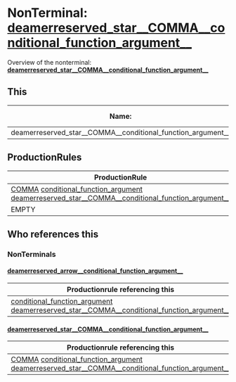 # NonTerminal: **[deamerreserved_star__COMMA__conditional_function_argument__](./deamerreserved_star__COMMA__conditional_function_argument__.md)**

Overview of the nonterminal: **[deamerreserved_star__COMMA__conditional_function_argument__](./deamerreserved_star__COMMA__conditional_function_argument__.md)**



## This

| Name:                | Abstraction:    | Is Inlined |
| -------------------- | --------------- | ---------- |
| deamerreserved_star__COMMA__conditional_function_argument__ | Standard | Yes |



## ProductionRules

| ProductionRule |
| ---- |
| [COMMA](./../Lexicon/COMMA.md) [conditional_function_argument](./conditional_function_argument.md) [deamerreserved_star__COMMA__conditional_function_argument__](./deamerreserved_star__COMMA__conditional_function_argument__.md)  |
| EMPTY  |




## Who references this

### NonTerminals


#### [deamerreserved_arrow__conditional_function_argument__](./../Grammar/deamerreserved_arrow__conditional_function_argument__.md)

| Productionrule referencing this                      |
| ---------------------------------------------------- |
| [conditional_function_argument](./conditional_function_argument.md) [deamerreserved_star__COMMA__conditional_function_argument__](./deamerreserved_star__COMMA__conditional_function_argument__.md)  |


#### [deamerreserved_star__COMMA__conditional_function_argument__](./../Grammar/deamerreserved_star__COMMA__conditional_function_argument__.md)

| Productionrule referencing this                      |
| ---------------------------------------------------- |
| [COMMA](./../Lexicon/COMMA.md) [conditional_function_argument](./conditional_function_argument.md) [deamerreserved_star__COMMA__conditional_function_argument__](./deamerreserved_star__COMMA__conditional_function_argument__.md)  |



